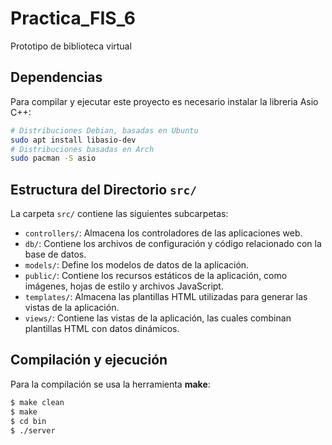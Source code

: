 # Practica_FIS_6

Prototipo de biblioteca virtual

## Dependencias

Para compilar y ejecutar este proyecto es necesario instalar la libreria Asio C++:

```sh
# Distribuciones Debian, basadas en Ubuntu
sudo apt install libasio-dev
# Distribuciones basadas en Arch
sudo pacman -S asio
```

## Estructura del Directorio `src/`

La carpeta `src/` contiene las siguientes subcarpetas:

- `controllers/`: Almacena los controladores de las aplicaciones web.
- `db/`: Contiene los archivos de configuración y código relacionado con la base de datos.
- `models/`: Define los modelos de datos de la aplicación.
- `public/`: Contiene los recursos estáticos de la aplicación, como imágenes, hojas de estilo y archivos JavaScript.
- `templates/`: Almacena las plantillas HTML utilizadas para generar las vistas de la aplicación.
- `views/`: Contiene las vistas de la aplicación, las cuales combinan plantillas HTML con datos dinámicos.

## Compilación y ejecución

Para la compilación se usa la herramienta **make**:

```sh
$ make clean
$ make
$ cd bin
$ ./server
```
